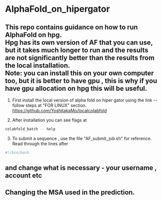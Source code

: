 # AlphaFold_on_hipergator 
This repo contains guidance on how to run AlphaFold on hpg. <br>
Hpg has its own version of AF that you can use, but it takes much longer to run and the results are not significantly better than the results from the local installation. <br>
Note: you can install this on your own computer too, but it is better to have gpu , this is why if you have gpu allocation on hpg this will be useful. 
----------

1. First install the local version of alpha fold on hiper gator using the link -- follow steps at "FOR LINUX" section. 
https://github.com/YoshitakaMo/localcolabfold


2. After installation you can see flags at

```bash
colabfold_batch -- help
```
3. To submit a sequence , use the file "AF_submit_job.sh" for reference. Read through the lines after 
```bash
#!/bin/bash
```
and change what is necessary - your username , account etc 
---------------------------
## Changing the MSA used in the prediction. 